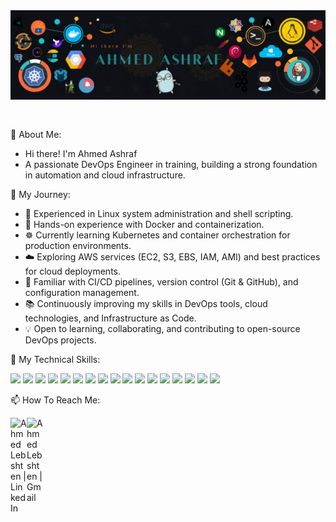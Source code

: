 <img src="https://github.com/Ahmedlebshten/Ahmedlebshten/blob/main/assets/img1.png" alt="Introduction Banner.." style="text-align: center; margin-bottom: 30px;" />

👋 About Me:
- Hi there! I'm Ahmed Ashraf
- A passionate DevOps Engineer in training, building a strong foundation in automation and cloud infrastructure.  
  
🚀 My Journey:
- 🐧 Experienced in Linux system administration and shell scripting.  
- 🐳 Hands-on experience with Docker and containerization.  
- ☸️ Currently learning Kubernetes and container orchestration for production environments.  
- ☁️ Exploring AWS services (EC2, S3, EBS, IAM, AMI) and best practices for cloud deployments.  
- 🔧 Familiar with CI/CD pipelines, version control (Git & GitHub), and configuration management.  
- 📚 Continuously improving my skills in DevOps tools, cloud technologies, and Infrastructure as Code.  
- 💡 Open to learning, collaborating, and contributing to open-source DevOps projects.  

🧠 My Technical Skills:
 <p>
   <!-- Existing badges -->
<img src="https://img.shields.io/badge/-Visual%20Studio%20Code-23A9F2?style=flat-square&logo=Visual%20Studio%20Code&logoColor=white"/>
<img src="https://img.shields.io/badge/-GitHub-181717?style=flat-square&logo=GitHub&logoColor=white"/>
<img src="https://img.shields.io/badge/-Git-F44D27?style=flat-square&logo=Git&logoColor=white"/>
<img src="https://img.shields.io/badge/-Apache-D22128?style=flat-square&logo=Apache&logoColor=white"/>
<img src="https://img.shields.io/badge/-MySQL-F29111?style=flat-square&logo=MySQL&logoColor=white"/>
<img src="https://img.shields.io/badge/-Laravel-F55247?style=flat-square&logo=Laravel&logoColor=white"/>
<img src="https://img.shields.io/badge/-HTML5-E34F26?style=flat-square&logo=HTML5&logoColor=white"/>
<img src="https://img.shields.io/badge/-CSS3-1572B6?style=flat-square&logo=CSS3&logoColor=white"/>
<img src="https://img.shields.io/badge/-Debian-A80030?style=flat-square&logo=Debian&logoColor=white"/>

<!-- Added badges -->
<img src="https://img.shields.io/badge/-Docker-2496ED?style=flat-square&logo=Docker&logoColor=white"/>
<img src="https://img.shields.io/badge/-Kubernetes-326CE5?style=flat-square&logo=Kubernetes&logoColor=white"/>
<img src="https://img.shields.io/badge/-Nginx-009639?style=flat-square&logo=Nginx&logoColor=white"/>
<img src="https://img.shields.io/badge/-Linux-FCC624?style=flat-square&logo=Linux&logoColor=black"/>
<img src="https://img.shields.io/badge/-Terraform-7B42BC?style=flat-square&logo=Terraform&logoColor=white"/>
<img src="https://img.shields.io/badge/-AWS-232F3E?style=flat-square&logo=Amazon%20AWS&logoColor=white"/>
<img src="https://img.shields.io/badge/-Jenkins-D24939?style=flat-square&logo=Jenkins&logoColor=white"/>
<img src="https://img.shields.io/badge/-CI%2FCD-4285F4?style=flat-square&logo=GitHub%20Actions&logoColor=white"/>

  </p>

📫 How To Reach Me:
<!-- LinkedIn -->
<a href="https://www.linkedin.com/in/ahmed-ashraf111/" target="_blank">
  <img align="left" alt="Ahmed Lebshten | LinkedIn" width="26px" src="https://cdn.jsdelivr.net/gh/devicons/devicon/icons/linkedin/linkedin-original.svg"/>
</a>

<!-- Gmail -->
<a href="mailto:ahmedlebshtenlebshten@gmail.com">
  <img align="left" alt="Ahmed Lebshten | Gmail" width="26px" src="https://cdn.jsdelivr.net/gh/devicons/devicon/icons/google/google-original.svg"/>
</a>
